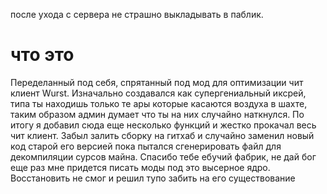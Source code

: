 после ухода с сервера не страшно выкладывать в паблик.

# что это
Переделанный под себя, спрятанный под мод для оптимизации чит клиент Wurst. Изначально создавался как супергениальный иксрей, типа ты находишь только те ары которые касаются воздуха в шахте, таким образом админ думает что ты на них случайно наткнулся.
По итогу я добавил сюда еще несколько функций и жестко прокачал весь чит клиент. Забыл залить сборку на гитхаб и случайно заменил новый код старой его версией пока пытался сгенерировать файл для декомпиляции сурсов майна. Спасибо тебе ебучий фабрик, не дай бог еще раз мне придется писать моды под это высерное ядро. Восстановить не смог и решил тупо забить на его существование
